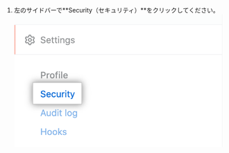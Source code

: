 1. 左のサイドバーで**Security（セキュリティ）**をクリックしてください。 ![Enterpriseアカウント設定サイドバー内のセキュリティタブ](/assets/images/help/business-accounts/enterprise-account-settings-security-tab.png)
